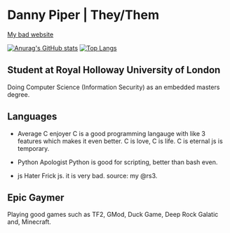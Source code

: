 # Danny Piper | They/Them
[My bad website](https://www.djpiper28.co.uk)

[![Anurag's GitHub stats](https://github-readme-stats.vercel.app/api?username=djpiper28&theme=dark)](https://github.com/anuraghazra/github-readme-stats)
[![Top Langs](https://github-readme-stats.vercel.app/api/top-langs/?username=djpiper28&theme=dark&layout=compact)](https://github.com/anuraghazra/github-readme-stats)

## Student at Royal Holloway University of London
Doing Computer Science (Information Security) as an embedded masters degree.

## Languages
- Average C enjoyer
C is a good programming langauge with like 3 features which makes it even better.
C is love, C is life. C is eternal js is temporary.

- Python Apologist
Python is good for scripting, better than bash even.

- js Hater
Frick js. it is very bad. source: my @rs3.

## Epic Gaymer
Playing good games such as TF2, GMod, Duck Game, Deep Rock Galatic and, Minecraft.

